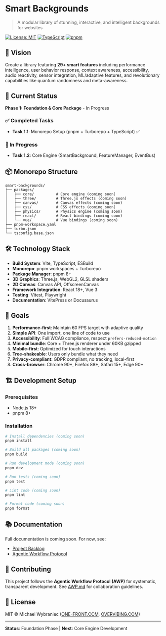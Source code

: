 # Smart Backgrounds

> A modular library of stunning, interactive, and intelligent backgrounds for websites

[![License: MIT](https://img.shields.io/badge/License-MIT-blue.svg)](LICENSE)
[![TypeScript](https://img.shields.io/badge/TypeScript-5.3-blue)](https://www.typescriptlang.org/)
[![pnpm](https://img.shields.io/badge/pnpm-8.15-orange)](https://pnpm.io/)

## 🎯 Vision

Create a library featuring **29+ smart features** including performance intelligence, user behavior response, context awareness, accessibility, audio reactivity, sensor integration, ML/adaptive features, and revolutionary capabilities like quantum randomness and meta-awareness.

## 🚀 Current Status

**Phase 1: Foundation & Core Package** - In Progress

### ✅ Completed Tasks
- **Task 1.1**: Monorepo Setup (pnpm + Turborepo + TypeScript) ✅

### 🔄 In Progress
- **Task 1.2**: Core Engine (SmartBackground, FeatureManager, EventBus)

## 📦 Monorepo Structure

```
smart-backgrounds/
├── packages/
│   ├── core/          # Core engine (coming soon)
│   ├── three/         # Three.js effects (coming soon)
│   ├── canvas/        # Canvas effects (coming soon)
│   ├── css/           # CSS effects (coming soon)
│   ├── physics/       # Physics engine (coming soon)
│   ├── react/         # React bindings (coming soon)
│   └── vue/           # Vue bindings (coming soon)
├── pnpm-workspace.yaml
├── turbo.json
└── tsconfig.base.json
```

## 🛠️ Technology Stack

- **Build System**: Vite, TypeScript, ESBuild
- **Monorepo**: pnpm workspaces + Turborepo
- **Package Manager**: pnpm 8+
- **3D Graphics**: Three.js, WebGL2, GLSL shaders
- **2D Canvas**: Canvas API, OffscreenCanvas
- **Framework Integration**: React 18+, Vue 3
- **Testing**: Vitest, Playwright
- **Documentation**: VitePress or Docusaurus

## 🎯 Goals

1. **Performance-first**: Maintain 60 FPS target with adaptive quality
2. **Simple API**: One import, one line of code to use
3. **Accessibility**: Full WCAG compliance, respect `prefers-reduced-motion`
4. **Minimal bundle**: Core + Three.js renderer under 60KB gzipped
5. **Mobile-first**: Optimized for touch interactions
6. **Tree-shakeable**: Users only bundle what they need
7. **Privacy-compliant**: GDPR compliant, no tracking, local-first
8. **Cross-browser**: Chrome 90+, Firefox 88+, Safari 15+, Edge 90+

## 🏗️ Development Setup

### Prerequisites
- Node.js 18+
- pnpm 8+

### Installation
```bash
# Install dependencies (coming soon)
pnpm install

# Build all packages (coming soon)
pnpm build

# Run development mode (coming soon)
pnpm dev

# Run tests (coming soon)
pnpm test

# Lint code (coming soon)
pnpm lint

# Format code (coming soon)
pnpm format
```

## 📚 Documentation

Full documentation is coming soon. For now, see:
- [Project Backlog](agentic-sdlc/tasks/project-backlog.md)
- [Agentic Workflow Protocol](agentic-sdlc/AWP.md)

## 🤝 Contributing

This project follows the **Agentic Workflow Protocol (AWP)** for systematic, transparent development. See [AWP.md](agentic-sdlc/AWP.md) for collaboration guidelines.

## 📄 License

MIT © Michael Wybraniec ([ONE-FRONT.COM](https://one-front.com), [OVERVIBING.COM](https://overvibing.com))

---

**Status**: Foundation Phase | **Next**: Core Engine Development

